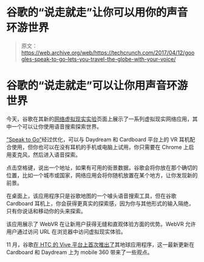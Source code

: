 # 谷歌的“说走就走”让你可以用你的声音环游世界

> 原文：<https://web.archive.org/web/https://techcrunch.com/2017/04/12/googles-speak-to-go-lets-you-travel-the-globe-with-your-voice/>

# 谷歌的“说走就走”可以让你用声音环游世界

今天，谷歌在其新的[网络虚拟现实实验](https://web.archive.org/web/20230326100415/https://www.webvrexperiments.com/)页面上展示了一系列虚拟现实网络应用，其中一个可以让你使用语音搜索探索世界。

[“Speak to Go”](https://web.archive.org/web/20230326100415/https://speaktogo.withgoogle.com/)经过优化，可以与 Daydream 和 Cardboard 平台上的 VR 耳机配合使用，但你也可以在没有耳机的手机或电脑上试用，你只需要在 Chrome 上启用麦克风，然后进入语音探索。

点击空格键，说出一个地址，如果有可用的街景数据，谷歌会将你放在那个确切的位置，比如一个城市或国家，网络应用会将你随机放置在某个地方，让你发现新的前景。

在桌面上，该应用程序只是谷歌地图的一个噱头语音搜索工具，但在谷歌 Cardboard 耳机上，你会获得更真实的探索感，因为你与其他形式的输入隔绝，只有你说话和移动你的头来探索。

该应用展示了 WebVR 在让新用户获得无缝和直观体验方面的优势。WebVR 允许用户通过访问 URL 在浏览器中访问虚拟现实体验。

11 月，谷歌[在 HTC 的 Vive 平台上首次推出了](https://web.archive.org/web/20230326100415/https://techcrunch.com/2016/11/16/google-earth-brings-its-breathtaking-views-into-vr/)其地球应用程序，这一最新更新在 Cardboard 和 Daydream 上为 mobile 360 带来了一些观点。